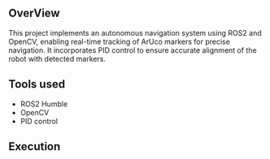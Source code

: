 ## OverView
This project implements an autonomous navigation system using ROS2 and OpenCV, enabling real-time tracking of ArUco markers for precise navigation. It incorporates PID control to ensure accurate alignment of the robot with detected markers.
## Tools used
 - ROS2 Humble
 - OpenCV
 - PID control

 ## Execution
 
